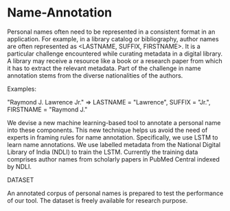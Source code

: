 # Name-Annotation

Personal names often need to be represented in a consistent format in an application. For example, in a library catalog or bibliography, author names are often represented as <LASTNAME, SUFFIX, FIRSTNAME>. It is a particular challenge encountered while curating metadata in a digital library. A library may receive a resource like a book or a research paper from which it has to extract the relevant metadata. Part of the challenge in name annotation stems from the diverse nationalities of the authors. 

Examples: 

"Raymond J. Lawrence Jr." => LASTNAME = "Lawrence", SUFFIX = "Jr.", FIRSTNAME = "Raymond J."


We devise a new machine learning-based tool to annotate a personal name into these components. This new technique helps us avoid the need of experts in framing rules for name annotation. Specifically, we use LSTM to learn name annotations.
We use labelled metadata from the National Digital Library of India (NDLI) to train the LSTM. Currently the training data comprises author names from scholarly papers in PubMed Central indexed by NDLI.


DATASET

An annotated corpus of personal names is prepared to test the performance of our tool. The dataset is freely available for research purpose.




